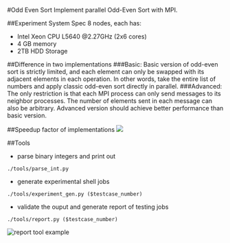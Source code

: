 #Odd Even Sort
Implement parallel Odd-Even Sort with MPI.

##Experiment System Spec 
8 nodes, each has:
- Intel Xeon CPU L5640 @2.27GHz (2x6 cores)
- 4 GB memory
- 2TB HDD Storage

##Difference in two implementations
###Basic:
Basic version of odd-even sort is strictly limited, and each element can only be swapped with its adjacent elements in each operation.
In other words, take the entire list of numbers and apply classic odd-even sort directly in parallel.
###Advanced:
The only restriction is that each MPI process can only send messages to its neighbor processes. The number of elements sent in each message can also be arbitrary. 
Advanced version should achieve better performance than basic version.

##Speedup factor of implementations
![](https://github.com/leVirve/OddEvenSort/blob/master/speedup.png)

##Tools
- parse binary integers and print out
```
./tools/parse_int.py
```

- generate experimental shell jobs
```
./tools/experiment_gen.py ($testcase_number)
```

- validate the ouput and generate report of testing jobs
```
./tools/report.py ($testcase_number)
```
![report tool example](https://github.com/leVirve/OddEvenSort/blob/master/tools_snapshot.png)
